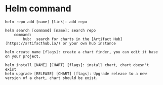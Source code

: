 # Helm command
	
	helm repo add [name] [link]: add repo

	helm search [command] [name]: search repo
		command: 
			hub:  search for charts in the [Artifact Hub](https://artifacthub.io/) or your own hub instance

	helm create name [flags]: create a chart finder, you can edit it base on your project. 

	helm install [NAME] [CHART] [flags]: install chart, chart doesn't exist
	helm upgrade [RELEASE] [CHART] [flags]: Upgrade release to a new version of a chart, chart should be exist. 

		

	

